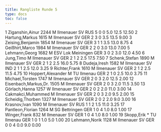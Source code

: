 ```yaml
---
title: Rangliste Runde 5
type: docs
toc: false
---
```


<rangliste>
1	Ziganshin,Ainur		2244	M	Ilmenauer SV	RUS	5	0	0	5.0	12.5	12.50
2	Hartung,Markus		1615	M	Ilmenauer SV	GER	2	3	0	3.5	13.5	9.00
3	Zeising,Benjamin		1854	M	Ilmenauer SV	GER	3	1	1	3.5	13.0	8.75
4	Geißhirt,Marco		1984	M	Ilmenauer SV	GER	2	2	0	3.0	13.0	7.00
5	Lehmann,Georg		1682	M	ESV Lok Meiningen	GER	3	0	2	3.0	12.0	4.50
6	Jung,Timo			M	Ilmenauer SV	GER	2	1	2	2.5	17.5	7.50
7	Schenk,Stefan		1890	M	Ilmenauer SV	GER	2	1	2	2.5	16.0	5.75
8	Dudeja,Iresh		1582	M	Ilmenauer SV	IND	2	1	1	2.5	12.0	3.25
9	Richter,Frank		1610	M	Ilmenauer SV	GER	2	1	2	2.5	11.5	4.75
10	Hoppert,Alexander			M	TU Ilmenau	GER	2	1	0	2.5	10.0	3.75
11	Michael,Torsten		1747	M	Ilmenauer SV	GER	2	0	3	2.0	12.5	2.00
12	Eisenbach,Markus,Dr.		1505	M	Ilmenauer SV	GER	2	0	3	2.0	11.5	3.50
13	Görlach,Hanna		1257	W	Ilmenauer SV	GER	2	0	2	2.0	11.0	3.00
14	Cakmakci,Muhammed			M	Ilmenauer SV	GER	2	0	3	2.0	9.5	2.00
15	Scheidig,Thorben		1327	M	Ilmenauer SV	GER	2	0	2	2.0	9.0	3.00
16	Krasnov,Ivan		1090	M	Ilmenauer SV	RUS	1	1	2	1.5	11.0	3.25
17	Pantleon,Florian		1264	M	SG Bettringen	GER	1	0	4	1.0	8.0	1.00
17	Winger,Frank		832	M	Ilmenauer SV	GER	1	0	4	1.0	8.0	1.00
19	Skopp,Erik			*	TU Ilmenau	GER	1	0	1	1.0	5.0	1.00
20	Lehmann,Norik		1128	M	Ilmenauer SV	GER	0	0	4	0.0	9.0	0.00
</rangliste>